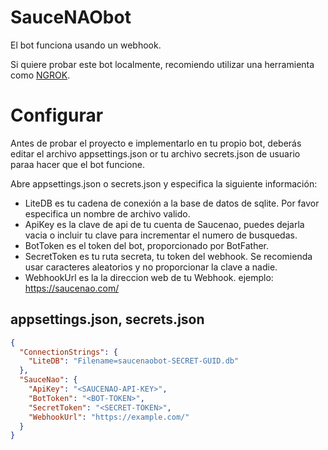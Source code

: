# SauceNAObot

El bot funciona usando un webhook. 

Si quiere probar este bot localmente, recomiendo utilizar una herramienta como [NGROK](https://ngrok.com/).

# Configurar

Antes de probar el proyecto e implementarlo en tu propio bot, deberás editar el archivo appsettings.json or tu archivo secrets.json de usuario paraa hacer que el bot funcione.

Abre appsettings.json o secrets.json y especifica la siguiente información:

- LiteDB es tu cadena de conexión a la base de datos de sqlite. Por favor especifica un nombre de archivo valido.
- ApiKey es la clave de api de tu cuenta de Saucenao, puedes dejarla vacia o incluir tu clave para incrementar el numero de busquedas.
- BotToken es el token del bot, proporcionado por BotFather.
- SecretToken es tu ruta secreta, tu token del webhook. Se recomienda usar caracteres aleatorios y no proporcionar la clave a nadie.
- WebhookUrl es la la direccion web de tu Webhook. ejemplo: https://saucenao.com/

## appsettings.json, secrets.json

```json
{
  "ConnectionStrings": {
    "LiteDB": "Filename=saucenaobot-SECRET-GUID.db"
  },
  "SauceNao": {
    "ApiKey": "<SAUCENAO-API-KEY>",
    "BotToken": "<BOT-TOKEN>",
    "SecretToken": "<SECRET-TOKEN>",
    "WebhookUrl": "https://example.com/"
  }
}
```
